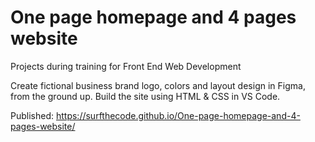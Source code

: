 # One page homepage and 4 pages website

Projects during training for Front End Web Development

Create fictional business brand logo, colors and layout design in Figma, from the ground up. Build the site using HTML & CSS in VS Code.

Published: https://surfthecode.github.io/One-page-homepage-and-4-pages-website/
